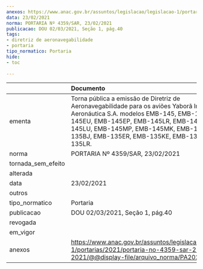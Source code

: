 ```yaml
---
anexos: https://www.anac.gov.br/assuntos/legislacao/legislacao-1/portarias/2021/portaria-no-4359-sar-23-02-2021/@@display-file/arquivo_norma/PA2021-4359.pdf
data: 23/02/2021
norma: PORTARIA Nº 4359/SAR, 23/02/2021
publicacao: DOU 02/03/2021, Seção 1, pág.40
tags:
- diretriz de aeronavegabilidade
- portaria
tipo_normatico: Portaria
hide: 
- toc 
 
---
```


|                    | Documento                                                                                                                                                                                                                                                                              |
|:-------------------|:---------------------------------------------------------------------------------------------------------------------------------------------------------------------------------------------------------------------------------------------------------------------------------------|
| ementa             | Torna pública a emissão de Diretriz de Aeronavegabilidade para os aviões Yaborã Indústria Aeronáutica S.A. modelos EMB-145, EMB-145ER, EMB-145EU, EMB-145EP, EMB-145LR, EMB-145MR, EMB-145LU, EMB-145MP, EMB-145MK, EMB-145XR, EMB-135BJ, EMB-135ER, EMB-135KE, EMB-135KL e EMB-135LR. |
| norma              | PORTARIA Nº 4359/SAR, 23/02/2021                                                                                                                                                                                                                                                       |
| tornada_sem_efeito |                                                                                                                                                                                                                                                                                        |
| alterada           |                                                                                                                                                                                                                                                                                        |
| data               | 23/02/2021                                                                                                                                                                                                                                                                             |
| outros             |                                                                                                                                                                                                                                                                                        |
| tipo_normatico     | Portaria                                                                                                                                                                                                                                                                               |
| publicacao         | DOU 02/03/2021, Seção 1, pág.40                                                                                                                                                                                                                                                        |
| revogada           |                                                                                                                                                                                                                                                                                        |
| em_vigor           |                                                                                                                                                                                                                                                                                        |
| anexos             | https://www.anac.gov.br/assuntos/legislacao/legislacao-1/portarias/2021/portaria-no-4359-sar-23-02-2021/@@display-file/arquivo_norma/PA2021-4359.pdf                                                                                                                                   |